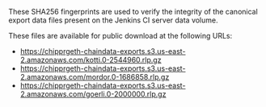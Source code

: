 These SHA256 fingerprints are used to verify the integrity of the
canonical export data files present on the Jenkins CI server data volume.

These files are available for public download at the following URLs:

- https://chipprgeth-chaindata-exports.s3.us-east-2.amazonaws.com/kotti.0-2544960.rlp.gz
- https://chipprgeth-chaindata-exports.s3.us-east-2.amazonaws.com/mordor.0-1686858.rlp.gz
- https://chipprgeth-chaindata-exports.s3.us-east-2.amazonaws.com/goerli.0-2000000.rlp.gz
